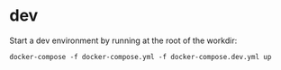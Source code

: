 # dev

Start a dev environment by running at the root of the workdir:

``` shell
docker-compose -f docker-compose.yml -f docker-compose.dev.yml up
```
